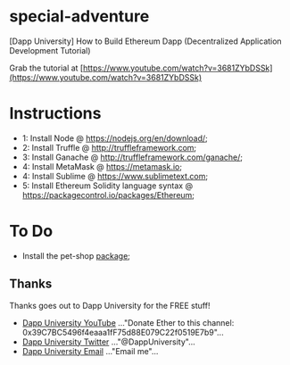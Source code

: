 # special-adventure
[Dapp University] How to Build Ethereum Dapp (Decentralized Application Development Tutorial)

Grab the tutorial at [https://www.youtube.com/watch?v=3681ZYbDSSk](https://www.youtube.com/watch?v=3681ZYbDSSk)

# Instructions
* 1: Install Node @ https://nodejs.org/en/download/;
* 2: Install Truffle @ http://truffleframework.com;
* 3: Install Ganache @ http://truffleframework.com/ganache/;
* 4: Install MetaMask @ https://metamask.io;
* 4: Install Sublime @ https://www.sublimetext.com;
* 5: Install Ethereum Solidity language syntax @ https://packagecontrol.io/packages/Ethereum;

# To Do
* Install the pet-shop [package](http://truffleframework.com/tutorials/pet-shop);

## Thanks

Thanks goes out to Dapp University for the FREE stuff!

* [Dapp University YouTube](https://www.youtube.com/channel/UCY0xL8V6NzzFcwzHCgB8orQ) ..."Donate Ether to this channel: 0x39C7BC5496f4eaaa1fF75d88E079C22f0519E7b9"...
* [Dapp University Twitter](https://twitter.com/DappUniversity) ..."@DappUniversity"...
* [Dapp University Email](mailto:gregory@dappuniversity.com) ..."Email me"...